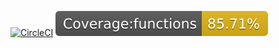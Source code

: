 [![CircleCI](https://circleci.com/gh/leshy/seriesFetch.svg?style=svg)](https://circleci.com/gh/leshy/seriesFetch)
![Coverage!](https://raw.githubusercontent.com/leshy/seriesFetch/master/coverage/badge-functions.svg)
